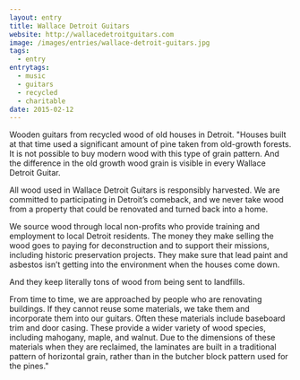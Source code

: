 ```yaml
---
layout: entry
title: Wallace Detroit Guitars
website: http://wallacedetroitguitars.com
image: /images/entries/wallace-detroit-guitars.jpg
tags:
  - entry
entrytags:
  - music
  - guitars
  - recycled
  - charitable
date: 2015-02-12
---
```


Wooden guitars from recycled wood of old houses in Detroit. "Houses built at that time used a significant amount of pine taken from old-growth forests. It is not possible to buy modern wood with this type of grain pattern. And the difference in the old growth wood grain is visible in every Wallace Detroit Guitar.

All wood used in Wallace Detroit Guitars is responsibly harvested. We are committed to participating in Detroit’s comeback, and we never take wood from a property that could be renovated and turned back into a home.

We source wood through local non-profits who provide training and employment to local Detroit residents. The money they make selling the wood goes to paying for deconstruction and to support their missions, including historic preservation projects.  They make sure that lead paint and asbestos isn’t getting into the environment when the houses come down.

And they keep literally tons of wood from being sent to landfills.

From time to time, we are approached by people who are renovating buildings. If they cannot reuse some materials, we take them and incorporate them into our guitars. Often these materials include baseboard trim and door casing. These provide a wider variety of wood species, including mahogany, maple, and walnut. Due to the dimensions of these materials when they are reclaimed, the laminates are built in a traditional pattern of horizontal grain, rather than in the butcher block pattern used for the pines."